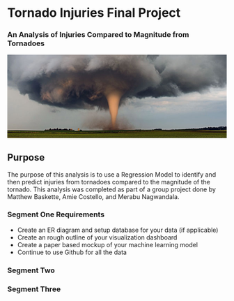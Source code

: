 # Tornado Injuries Final Project
### An Analysis of Injuries Compared to Magnitude from Tornadoes
![tornado_cover](https://github.com/amiecostello22/Tornado_Alley/blob/main/images/tornado_cover.png)

## Purpose
The purpose of this analysis is to use a Regression Model to identify and then predict injuries from tornadoes compared to the magnitude of the tornado. This analysis was completed as part of a group project done by Matthew Baskette, Amie Costello, and Merabu Nagwandala.
 
 ### Segment One Requirements
- Create an ER diagram and setup database for your data (if applicable)
- Create an rough outline of your visualization dashboard
- Create a paper based mockup of your machine learning model
- Continue to use Github for all the data
 
 ### Segment Two
 
 ### Segment Three
